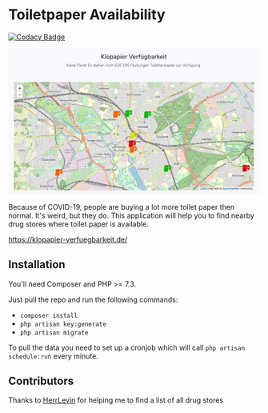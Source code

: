 # Toiletpaper Availability

[![Codacy Badge](https://app.codacy.com/project/badge/Grade/c9ba4ce178fa4d6f98b94d8affaa3923)](https://www.codacy.com/gh/MrKrisKrisu/toilet-paper-availability/dashboard?utm_source=github.com&amp;utm_medium=referral&amp;utm_content=MrKrisKrisu/toilet-paper-availability&amp;utm_campaign=Badge_Grade)

![alt text](screenshot1.png)

Because of COVID-19, people are buying a lot more toilet paper then normal. 
It's weird, but they do.
This application will help you to find nearby drug stores where toilet paper is available.

https://klopapier-verfuegbarkeit.de/

## Installation
You'll need Composer and PHP >= 7.3.

Just pull the repo and run the following commands:

- ```composer install```
- ```php artisan key:generate```
- ```php artisan migrate```

To pull the data you need to set up a cronjob which will call ```php artisan schedule:run``` every minute.

## Contributors
Thanks to [HerrLevin](https://github.com/HerrLevin) for helping me to find a list of all drug stores
